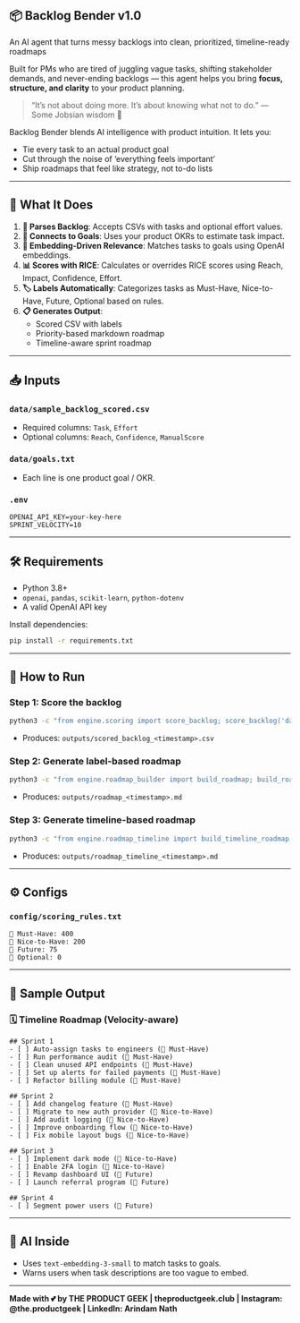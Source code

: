## 📦 Backlog Bender v1.0

An AI agent that turns messy backlogs into clean, prioritized, timeline-ready roadmaps

Built for PMs who are tired of juggling vague tasks, shifting stakeholder demands, and never-ending backlogs — this agent helps you bring **focus, structure, and clarity** to your product planning.

> “It’s not about doing more. It’s about knowing what not to do.” — Some Jobsian wisdom 🧘

Backlog Bender blends AI intelligence with product intuition. It lets you:
- Tie every task to an actual product goal
- Cut through the noise of ‘everything feels important’
- Ship roadmaps that feel like strategy, not to-do lists

---

## 🚀 What It Does

1. **🧾 Parses Backlog**: Accepts CSVs with tasks and optional effort values.
2. **📌 Connects to Goals**: Uses your product OKRs to estimate task impact.
3. **🧠 Embedding-Driven Relevance**: Matches tasks to goals using OpenAI embeddings.
4. **📊 Scores with RICE**: Calculates or overrides RICE scores using Reach, Impact, Confidence, Effort.
5. **🏷️ Labels Automatically**: Categorizes tasks as Must-Have, Nice-to-Have, Future, Optional based on rules.
6. **📋 Generates Output**:
   - Scored CSV with labels
   - Priority-based markdown roadmap
   - Timeline-aware sprint roadmap

---

## 📥 Inputs

### `data/sample_backlog_scored.csv`
- Required columns: `Task`, `Effort`
- Optional columns: `Reach`, `Confidence`, `ManualScore`

### `data/goals.txt`
- Each line is one product goal / OKR.

### `.env`
```
OPENAI_API_KEY=your-key-here
SPRINT_VELOCITY=10
```

---

## 🛠 Requirements

- Python 3.8+
- `openai`, `pandas`, `scikit-learn`, `python-dotenv`
- A valid OpenAI API key

Install dependencies:
```bash
pip install -r requirements.txt
```

---

## 🧪 How to Run

### Step 1: Score the backlog
```bash
python3 -c "from engine.scoring import score_backlog; score_backlog('data/sample_backlog_scored.csv')"
```
- Produces: `outputs/scored_backlog_<timestamp>.csv`

### Step 2: Generate label-based roadmap
```bash
python3 -c "from engine.roadmap_builder import build_roadmap; build_roadmap('outputs/scored_backlog_<timestamp>.csv')"
```
- Produces: `outputs/roadmap_<timestamp>.md`

### Step 3: Generate timeline-based roadmap
```bash
python3 -c "from engine.roadmap_timeline import build_timeline_roadmap; build_timeline_roadmap('outputs/scored_backlog_<timestamp>.csv')"
```
- Produces: `outputs/roadmap_timeline_<timestamp>.md`

---

## ⚙️ Configs

### `config/scoring_rules.txt`
```
🚀 Must-Have: 400
🌱 Nice-to-Have: 200
🔮 Future: 75
🧪 Optional: 0
```

---

## 🧪 Sample Output

### 🗓️ Timeline Roadmap (Velocity-aware)

```
## Sprint 1
- [ ] Auto-assign tasks to engineers (🚀 Must-Have)
- [ ] Run performance audit (🚀 Must-Have)
- [ ] Clean unused API endpoints (🚀 Must-Have)
- [ ] Set up alerts for failed payments (🚀 Must-Have)
- [ ] Refactor billing module (🚀 Must-Have)

## Sprint 2
- [ ] Add changelog feature (🚀 Must-Have)
- [ ] Migrate to new auth provider (🌱 Nice-to-Have)
- [ ] Add audit logging (🌱 Nice-to-Have)
- [ ] Improve onboarding flow (🌱 Nice-to-Have)
- [ ] Fix mobile layout bugs (🌱 Nice-to-Have)

## Sprint 3
- [ ] Implement dark mode (🌱 Nice-to-Have)
- [ ] Enable 2FA login (🌱 Nice-to-Have)
- [ ] Revamp dashboard UI (🔮 Future)
- [ ] Launch referral program (🔮 Future)

## Sprint 4
- [ ] Segment power users (🔮 Future)
```

---

## 🧠 AI Inside

- Uses `text-embedding-3-small` to match tasks to goals.
- Warns users when task descriptions are too vague to embed.

---

**Made with 💕 by THE PRODUCT GEEK  |  theproductgeek.club  |  Instagram: @the.productgeek  |  LinkedIn: Arindam Nath**
